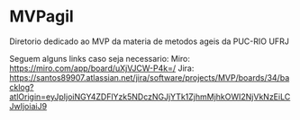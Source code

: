 # MVPagil

Diretorio dedicado ao MVP da materia de metodos ageis da PUC-RIO UFRJ

Seguem alguns links caso seja necessario:
Miro: https://miro.com/app/board/uXjVJCW-P4k=/
Jira: https://santos89907.atlassian.net/jira/software/projects/MVP/boards/34/backlog?atlOrigin=eyJpIjoiNGY4ZDFlYzk5NDczNGJjYTk1ZjhmMjhkOWI2NjVkNzEiLCJwIjoiaiJ9

